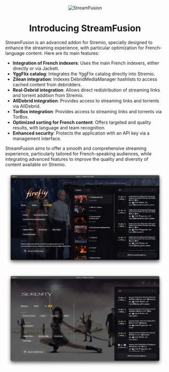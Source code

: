<p align="center">
 <img src="../images/logo-stream-fusion.png" alt="StreamFusion">
</p>
<h1 align="center">Introducing StreamFusion</h1>

StreamFusion is an advanced addon for Stremio, specially designed to enhance the streaming experience, with particular optimization for French-language content. Here are its main features:

- **Integration of French indexers**: Uses the main French indexers, either directly or via Jackett.
- **YggFlix catalog**: Integrates the YggFlix catalog directly into Stremio.
- **Zilean integration**: Indexes DébridMediaManager hashlists to access cached content from debridders.
- **Real-Debrid integration**: Allows direct redistribution of streaming links and torrent addition from Stremio.
- **AllDebrid integration**: Provides access to streaming links and torrents via AllDebrid.
- **TorBox integration**: Provides access to streaming links and torrents via TorBox.
- **Optimized sorting for French content**: Offers targeted and quality results, with language and team recognition.
- **Enhanced security**: Protects the application with an API key via a management interface.

StreamFusion aims to offer a smooth and comprehensive streaming experience, particularly tailored for French-speaking audiences, while integrating advanced features to improve the quality and diversity of content available on Stremio.

![!firefly](./images/image-dkikt-24-09-2024.png)

![!serenity](./images/image-snpmu-24-09-2024.png)